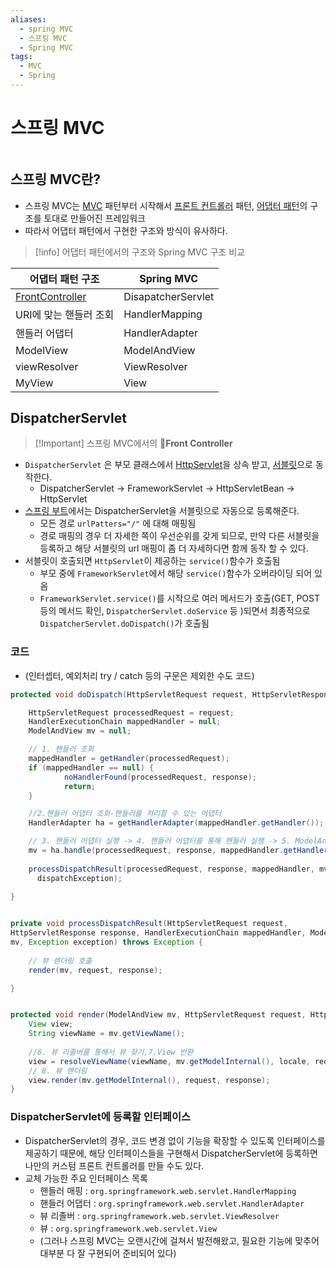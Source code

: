 ```yaml
---
aliases:
  - spring MVC
  - 스프링 MVC
  - Spring MVC
tags:
  - MVC
  - Spring
---
```


# 스프링 MVC

```table-of-contents
```

##  스프링 MVC란?

- 스프링 MVC는 [MVC](MVC.md) 패턴부터 시작해서 [프론트 컨트롤러](프론트%20컨트롤러.md) 패턴, [어댑터 패턴](어댑터%20패턴.md)의 구조를 토대로 만들어진 프레임워크
- 따라서 어댑터 패턴에서 구현한 구조와 방식이 유사하다.

> [!info] 어댑터 패턴에서의 구조와 Spring MVC 구조 비교

| 어댑터 패턴 구조                     | Spring MVC         |
| ------------------------------------ | ------------------ |
| [FrontController](프론트%20컨트롤러%5C) | DisapatcherServlet |
| URI에 맞는 핸들러 조회               | HandlerMapping     |
| 핸들러 어댑터                        | HandlerAdapter     |
| ModelView                            | ModelAndView       |
| viewResolver                         | ViewResolver       |
| MyView                               | View               |



## DispatcherServlet

> [!Important] 스프링 MVC에서의 **Front Controller** 

- `DispatcherServlet` 은 부모 클래스에서 [HttpServlet](HttpServlet.md)을 상속 받고, [서블릿](../../CS/Web/서블릿.md)으로 동작한다.
	- DispatcherServlet -> FrameworkServlet -> HttpServletBean -> HttpServlet
- [스프링 부트](../../미완성%20문서/SpringBoot.md)에서는 DispatcherServlet을 서블릿으로 자동으로 등록해준다.
	- 모든 경로 `urlPatters="/"` 에 대해 매핑됨
	- 경로 매핑의 경우 더 자세한 쪽이 우선순위를 갖게 되므로,  만약 다른 서블릿을 등록하고 해당 서블릿의 url 매핑이 좀 더 자세하다면 함께 동작 할 수 있다.
- 서블릿이 호출되면 `HttpServlet`이 제공하는 `service()`함수가 호출됨
	- 부모 중에 `FrameworkServlet`에서 해당 `service()`함수가 오버라이딩 되어 있음
	- `FrameworkServlet.service()`를 시작으로 여러 메서드가 호출(GET, POST등의 메서드 확인, `DispatcherServlet.doService` 등 )되면서 최종적으로 `DispatcherServlet.doDispatch()`가 호출됨

### 코드

- (인터셉터, 예외처리 try / catch 등의 구문은 제외한 수도 코드)
```java
protected void doDispatch(HttpServletRequest request, HttpServletRespons response) throws Exception {

    HttpServletRequest processedRequest = request;
    HandlerExecutionChain mappedHandler = null;
    ModelAndView mv = null;

	// 1. 핸들러 조회  
	mappedHandler = getHandler(processedRequest); 
	if (mappedHandler == null) {
	        noHandlerFound(processedRequest, response);
			return; 
	}

	//2.핸들러 어댑터 조회-핸들러를 처리할 수 있는 어댑터  
	HandlerAdapter ha = getHandlerAdapter(mappedHandler.getHandler());

	// 3. 핸들러 어댑터 실행 -> 4. 핸들러 어댑터를 통해 핸들러 실행 -> 5. ModelAndView 반환 
	mv = ha.handle(processedRequest, response, mappedHandler.getHandler());
	
	processDispatchResult(processedRequest, response, mappedHandler, mv,
	  dispatchException);
	
}


private void processDispatchResult(HttpServletRequest request,
HttpServletResponse response, HandlerExecutionChain mappedHandler, ModelAndView
mv, Exception exception) throws Exception {
	
	// 뷰 렌더링 호출  
	render(mv, request, response);

}


protected void render(ModelAndView mv, HttpServletRequest request, HttpServletResponse response) throws Exception {
	View view;
	String viewName = mv.getViewName(); 
	
	//6. 뷰 리졸버를 통해서 뷰 찾기,7.View 반환
	view = resolveViewName(viewName, mv.getModelInternal(), locale, request);
	// 8. 뷰 렌더링
	view.render(mv.getModelInternal(), request, response);
}


```

### DispatcherServlet에 등록할 인터페이스
- DispatcherServlet의 경우, 코드 변경 없이 기능을 확장할 수 있도록 인터페이스를 제공하기 때문에, 해당 인터페이스들을 구현해서 DispatcherServlet에 등록하면 나만의 커스텀 프론트 컨트롤러를 만들 수도 있다.
- 교체 가능한 주요 인터페이스 목록
	- 핸들러 매핑 : `org.springframework.web.servlet.HandlerMapping`
	- 핸들러 어댑터 : `org.springframework.web.servlet.HandlerAdapter`
	- 뷰 리졸버 : `org.springframework.web.servlet.ViewResolver`
	- 뷰 : `org.springframework.web.servlet.View`
	- (그러나 스프링 MVC는 오랜시간에 걸쳐서 발전해왔고, 필요한 기능에 맞추어 대부분 다 잘 구현되어 준비되어 있다)

